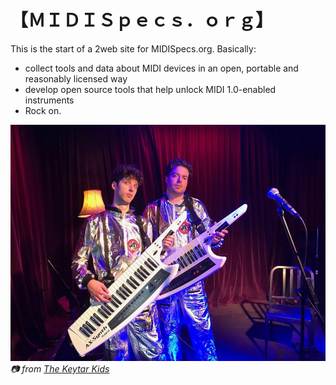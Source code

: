 # 【﻿ＭＩＤＩＳｐｅｃｓ．ｏｒｇ】

This is the start of a 2web site for MIDISpecs.org. Basically:
* collect tools and data about MIDI devices in an open, portable and reasonably licensed way
* develop open source tools that help unlock MIDI 1.0-enabled instruments
* Rock on.

![](public/img/keytars.jpg)
_📷 from [The Keytar Kids](https://www.facebook.com/KeytarKids/)_

